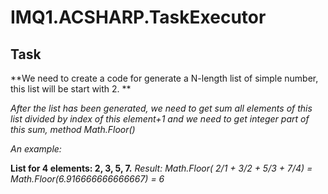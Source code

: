 # IMQ1.ACSHARP.TaskExecutor
## Task

**We need to create a code for generate a N-length list of simple number, this list will be start with 2. **

*After the list has been generated, we need to get sum all elements of this list divided by index of this element+1 and we need to get integer part of this sum, method Math.Floor()*

*An example:*

**List for 4 elements: 2, 3, 5, 7.**
*Result: Math.Floor( 2/1 + 3/2 + 5/3 + 7/4) = Math.Floor(6.916666666666667) = 6*
